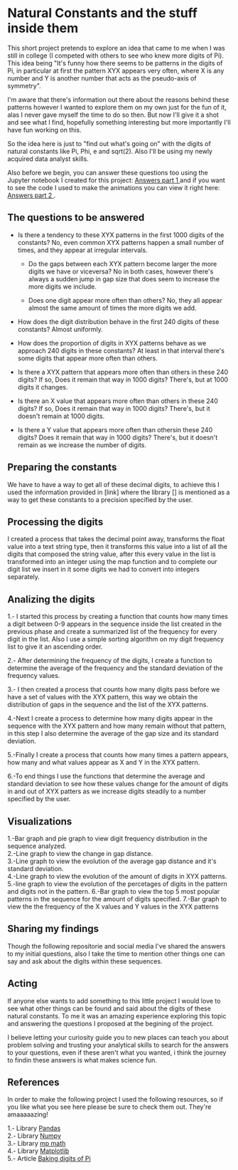 # Natural Constants and the stuff inside them

This short project pretends to explore an idea that came to me when I was still in college (I competed with others to see who knew more digits of Pi). This idea being "It's funny how there seems to be patterns in the digits of Pi, in particular at first the pattern XYX appears very often, where X is any number and Y is another number that acts as the pseudo-axis of symmetry".<br>

I'm aware that there's information out there about the reasons behind these patterns however I wanted to explore them on my own just for the fun of it, alas I never gave myself the time to do so then. But now I'll give it a shot and see what I find, hopefully something interesting but more importantly I'll have fun working on this.<br> 

So the idea here is just to "find out what's going on" with the digits of natural constants like Pi, Phi, e and sqrt(2). Also I'll be using my newly acquired data analyst skills.<br>

Also before we begin, you can answer these questions too using the Jupyter notebook I created for this project: <a href="https://github.com/uli-wizrd/short_NC_analysis/blob/main/NDS_p1_ENG.ipynb" target="_blank"> Answers part 1 <a> and if you want to see the code I used to make the animations you can view it right here: <a href="https://github.com/uli-wizrd/short_NC_analysis/blob/main/NDS_p2_ENG.ipynb" target="_blank"> Answers part 2 <a> .<br> 

## The questions to be answered

- Is there a tendency to these XYX patterns in the first 1000 digits of the constants? No, even common XYX patterns happen a small number of times, and they appear at irregular intervals.<br> 
  
  - Do the gaps between each XYX pattern become larger the more digits we have or viceversa? No in both cases, however there's always a sudden jump in gap size that does seem to increase the more digits we include.<br>

  - Does one digit appear more often than others? No, they all appear almost the same amount of times the more digits we add.<br>
  
- How does the digit distribution behave in the first 240 digits of these constants? Almost uniformly.<br>

- How does the proportion of digits in XYX patterns behave as we approach 240 digits in these constants? At least in that interval there's some digits that appear more often than others.<br>
  
- Is there a XYX pattern that appears more often than others in these 240 digits? If so, Does it remain that way in 1000 digits? There's, but at 1000 digits it changes.<br>
  
- Is there an X value that appears more often than others in these 240 digits? If so, Does it remain that way in 1000 digits? There's, but it doesn't remain at 1000 digits.<br>
  
- Is there a Y value that appears more often than othersin these 240 digits? Does it remain that way in 1000 digits? There's, but it doesn't remain as we increase the number of digits.<br>
  
## Preparing the constants

We have to have a way to get all of these decimal digits, to achieve this I used the information provided in [link] where the library [] is mentioned as a way to get these constants to a precision specified by the user. 

## Processing the digits

I created a process that takes the decimal point away, transforms the float value into a text string type, then it transforms this value into a list of all the digits that composed the string value, after this every value in the list is transformed into an integer using the map function and to complete our digit list we insert in it some digits we had to convert into integers separately.

## Analizing the digits
  
1.- I started this process by creating a function that counts how many times a digit between 0-9 appears in the sequence inside the list created in the previous phase and create a summarized list of the frequency for every digit in the list. Also I use a simple sorting algorithm on my digit frequency list to give it an ascending order.<br>

2.- After determining the frequency of the digits, I create a function to determine the average of the frequency and the standard deviation of the frequency values.<br>

3.- I then created a process that counts how many digits pass before we have a set of values with the XYX pattern, this way we obtain the distribution of gaps in the sequence and the list of the XYX patterns.<br>

4.-Next I create a process to determine how many digits appear in the sequence with the XYX pattern and how many remain without that pattern, in this step I also determine the average of the gap size and its standard deviation.<br>

5.-Finally I create a process that counts how many times a pattern appears, how many and what values appear as X and Y in the XYX pattern.<br>

6.-To end things I use the functions that determine the average and standard deviation to see how these values change for the amount of digits in and out of XYX patters as we increase digits steadily to a number specified by the user.<br>

## Visualizations

1.-Bar graph and pie graph to view digit frequency distribution in the sequence analyzed.<br>
2.-Line graph to view the change in gap distance.<br>
3.-Line graph to view the evolution of the average gap distance and it's standard deviation.<br>
4.-Line graph to view the evolution of the amount of digits in XYX patterns.
5.-line graph to view the evolution of the percetages of digits in the pattern and digits not in the pattern.
6.-Bar graph to view the top 5 most popular patterns in the sequence for the amount of digits specified.
7.-Bar graph to view the the frequency of the X values and Y values in the XYX patterns

## Sharing my findings

Though the following repositorie and social media I've shared the answers to my initial questions, also I take the time to mention other things one can say and ask about the digits within these sequences.<br>

## Acting

If anyone else wants to add something to this little project I would love to see what other things can be found and said about the digits of these natural constants. To me it was an amazing experience exploring this topic and answering the questions I proposed at the begining of the project.

I believe letting your curiosity guide you to new places can teach you about problem solving and trusting your analytical skills to search for the answers to your questions, even if these aren't what you wanted, i think the journey to findin these answers is what makes science fun.

## References

In order to make the following project I used the following resources, so if you like what you see here please be sure to check them out. They're amaaaaazing!

1.- Library <a href="https://pandas.pydata.org/" target="_blank"> Pandas <a> <br>
2.- Library <a href="https://numpy.org/" target="_blank"> Numpy <a> <br>
3.- Library <a href="https://mpmath.org/doc/current/basics.html#number-types" target="_blank"> mp math <a> <br>
4.- Library <a href="https://matplotlib.org/stable/gallery/color/index.html" target="_blank"> Matplotlib <a> <br>
5.- Article <a href="https://jccraig.medium.com/baking-1000-digits-of-pi-from-3-small-lines-of-python-579da9c3bc49" target="_blank"> Baking digits of Pi <a>
